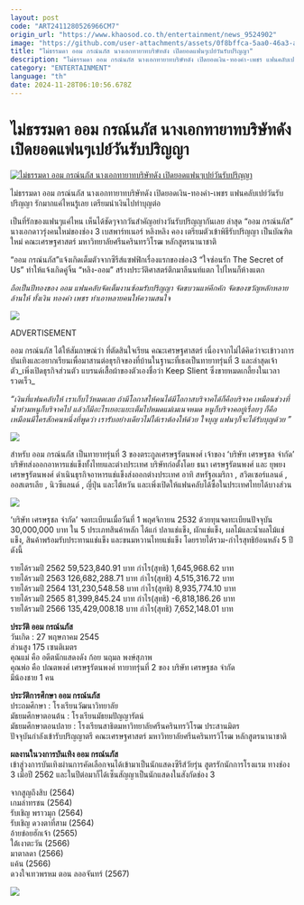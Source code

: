 ```yaml
---
layout: post
code: "ART2411280526966CM7"
origin_url: "https://www.khaosod.co.th/entertainment/news_9524902"
image: "https://github.com/user-attachments/assets/0f8bffca-5aa0-46a3-ad41-ea10237bbf53"
title: "ไม่ธรรมดา ออม กรณ์นภัส นางเอกทายาทบริษัทดัง เปิดยอดแฟนๆเปย์วันรับปริญญา"
description: "ไม่ธรรมดา ออม กรณ์นภัส นางเอกทายาทบริษัทดัง เปิดยอดเงิน-ทองคำ-เพชร แฟนคลับเปย์วันรับปริญญา รักมากแค่ไหนรู้เลย เป็นที่รักของแฟนๆแค่ไหน เห็นได้ชัดๆจากวัน"
category: "ENTERTAINMENT"
language: "th"
date: 2024-11-28T06:10:56.678Z
---
```


# ไม่ธรรมดา ออม กรณ์นภัส นางเอกทายาทบริษัทดัง เปิดยอดแฟนๆเปย์วันรับปริญญา

[![ไม่ธรรมดา ออม กรณ์นภัส นางเอกทายาทบริษัทดัง เปิดยอดแฟนๆเปย์วันรับปริญญา](https://www.khaosod.co.th/wpapp/uploads/2024/11/ormkornfam2811679998.jpg "ไม่ธรรมดา ออม กรณ์นภัส นางเอกทายาทบริษัทดัง เปิดยอดแฟนๆเปย์วันรับปริญญา")](https://www.khaosod.co.th/wpapp/uploads/2024/11/ormkornfam2811679998.jpg)

ไม่ธรรมดา ออม กรณ์นภัส นางเอกทายาทบริษัทดัง เปิดยอดเงิน-ทองคำ-เพชร แฟนคลับเปย์วันรับปริญญา รักมากแค่ไหนรู้เลย เตรียมนำเงินไปทำบุญต่อ

เป็นที่รักของแฟนๆแค่ไหน เห็นได้ชัดๆจากวันสำคัญอย่างวันรับปริญญากันเลย ล่าสุด “ออม กรณ์นภัส” นางเอกดาวรุ่งคนใหม่ของช่อง 3 เบสพาร์ทเนอร์ หลิงหลิง คอง เตรียมตัวเข้าพิธีรับปริญญา เป็นบัณฑิตใหม่ คณะเศรษฐศาสตร์ มหาวิทยาลัยศรีนครินทรวิโรฒ หลักสูตรนานาชาติ

“ออม กรณ์นภัส”​แจ้งเกิดเต็มตัวจากซีรีส์แซฟฟิกเรื่องแรกของช่อง3 “ใจซ่อนรัก The Secret of Us” ​ทำให้แจ้งเกิดคู่จิ้น “หลิง-ออม” สร้างประวัติศาสตร์ตึกมาลีนนท์แตก ไปไหนก็ห้างแตก

_ถือเป็นปีทองของ ออม แฟนคลับจัดเต็มงานซ้อมรับปริญญา จัดขบวนแห่คึกคัก จัดของขวัญหลักหลายล้านให้ ทั้งเงิน ทองคำ เพชร ทำเอาหลายคนให้ความสนใจ_

[![](https://www.khaosod.co.th/wpapp/uploads/2024/11/ormkornfam2811678.jpg)](https://www.khaosod.co.th/wpapp/uploads/2024/11/ormkornfam2811678.jpg)

ADVERTISEMENT

ออม กรณ์นภัส ได้ให้สัมภาษณ์ว่า ที่ตัดสินใจเรียน คณะเศรษฐศาสตร์ เนื่องจากไม่ได้คิดว่าจะเข้าวงการบันเทิงและอยากเรียนเพื่อมาสานต่อธุรกิจของที่บ้านในฐานะที่เธอเป็นทายาทรุ่นที่ 3 และล่าสุดเจ้าตัว_เพิ่งเปิดธุรกิจส่วนตัว แบรนด์เสื้อผ้าของตัวเองชื่อว่า Keep Slient ซึ่งขายหมดเกลี้ยงในเวลารวดเร็ว_

_“เงินที่แฟนคลับให้ เราเก็บไว้หมดเลย ถ้ามีโอกาสให้คนได้มีโอกาสบริจาคได้ก็คือบริจาค เหมือนช่วงที่น้ำท่วมหนูก็บริจาคไป แล้วก็มีอะไรเยอะแยะเต็มไปหมดแม่เมเนจหมด หนูก็บริจาคอยู่เรื่อยๆ ก็คือเหมือนมีใครสักคนหนึ่งที่พูดว่า เรารับอย่างเดียวไม่ได้เราต้องให้ด้วย ใจบุญ แฟนๆก็จะได้รับบุญด้วย ”_

[![](https://www.khaosod.co.th/wpapp/uploads/2024/11/ormkornfam28116713.jpg)](https://www.khaosod.co.th/wpapp/uploads/2024/11/ormkornfam28116713.jpg)

สำหรับ ออม กรณ์นภัส เป็นทายาทรุ่นที่ 3 ของตระกูลเศรษฐรัตนพงศ์ เจ้าของ ‘บริษัท เศรษฐชล จำกัด’ บริษัทส่งออกอาหารแช่แข็งทั้งไทยและต่างประเทศ ​บริษัทก่อตั้งโดย ธนา เศรษฐรัตนพงศ์ และ ยุพยง เศรษฐรัตนพงศ์ ดำเนินธุรกิจอาหารแช่แข็งส่งออกต่างประเทศ อาทิ สหรัฐอเมริกา , สวิตเซอร์แลนด์ , ออสเตรเลีย , นิวซีแลนด์ , ญี่ปุ่น และไต้หวัน และเพิ่งเปิดให้แฟนคลับได้ซื้อในประเทศไทยได้บางส่วน

[![](https://www.khaosod.co.th/wpapp/uploads/2024/11/ormkornfam28116711.jpg)](https://www.khaosod.co.th/wpapp/uploads/2024/11/ormkornfam28116711.jpg)

‘บริษัท เศรษฐชล จำกัด’ จดทะเบียนเมื่อวันที่ 1 พฤศจิกายน 2532 ด้วยทุนจดทะเบียนปัจจุบัน 30,000,000 บาท ใน 5 ประเภทสินค้าหลัก ได้แก่ ปลาแช่แข็ง, ผักแช่แข็ง, ผลไม้และน้ำผลไม้แช่แข็ง, สินค้าพร้อมรับประทานแช่แข็ง และขนมหวานไทยแช่แข็ง โดยรายได้รวม-กำไรสุทธิย้อนหลัง 5 ปี ดังนี้

รายได้รวมปี 2562 59,523,840.91 บาท กำไร(สุทธิ) 1,645,968.62 บาท  
รายได้รวมปี 2563 126,682,288.71 บาท กำไร(สุทธิ) 4,515,316.72 บาท  
รายได้รวมปี 2564 131,230,548.58 บาท กำไร(สุทธิ) 8,935,774.10 บาท  
รายได้รวมปี 2565 81,399,845.24 บาท กำไร(สุทธิ) -6,818,186.26 บาท  
รายได้รวมปี 2566 135,429,008.18 บาท กำไร(สุทธิ) 7,652,148.01 บาท

**ประวัติ ออม กรณ์นภัส**  
วันเกิด : 27 พฤษภาคม 2545  
ส่วนสูง 175 เซนติเมตร  
คุณแม่ คือ อดีตนักแสดงดัง ก้อย นฤมล พงษ์สุภาพ  
คุณพ่อ คือ ปณตพงศ์ เศรษฐรัตนพงศ์ ทายาทรุ่นที่ 2 ของ บริษัท เศรษฐชล จำกัด  
มีน้องชาย 1 คน

**ประวัติการศึกษา ออม กรณ์นภัส**  
ประถมศึกษา : โรงเรียนวัฒนาวิทยาลัย  
มัธยมศึกษาตอนต้น : โรงเรียนมัธยมปัญญารัตน์  
มัธยมศึกษาตอนปลาย : โรงเรียนสาธิตมหาวิทยาลัยศรีนครินทรวิโรฒ ประสานมิตร  
ปัจจุบันกำลังเข้ารับปริญญาตรี คณะเศรษฐศาสตร์ มหาวิทยาลัยศรีนครินทรวิโรฒ หลักสูตรนานาชาติ

**ผลงานในวงการบันเทิง ออม กรณ์นภัส**  
เข้าสู่วงการบันเทิงผ่านการคัดเลือกจนได้เข้ามาเป็นนักแสดงซีรีส์วัยรุ่น สูตรรักนักการโรงแรม ทางช่อง 3 เมื่อปี 2562 และในปีต่อมาก็ได้เซ็นสัญญาเป็นนักแสดงในสังกัดช่อง 3

จากสูญถึงสิบ (2564)  
เกมล่าทรชน (2564)  
รับเชิญ พราวมุก (2564)  
รับเชิญ ดวงตาที่สาม (2564)  
อ้ายข่อยฮักเจ้า (2565)  
ใต้เงาตะวัน (2566)  
มาตาลดา (2566)  
แค้น (2566)  
ดวงใจเทวพรหม ตอน ลออจันทร์ (2567)

[![](https://www.khaosod.co.th/wpapp/uploads/2024/11/ormkornfam28116712.jpg)](https://www.khaosod.co.th/wpapp/uploads/2024/11/ormkornfam28116712.jpg)